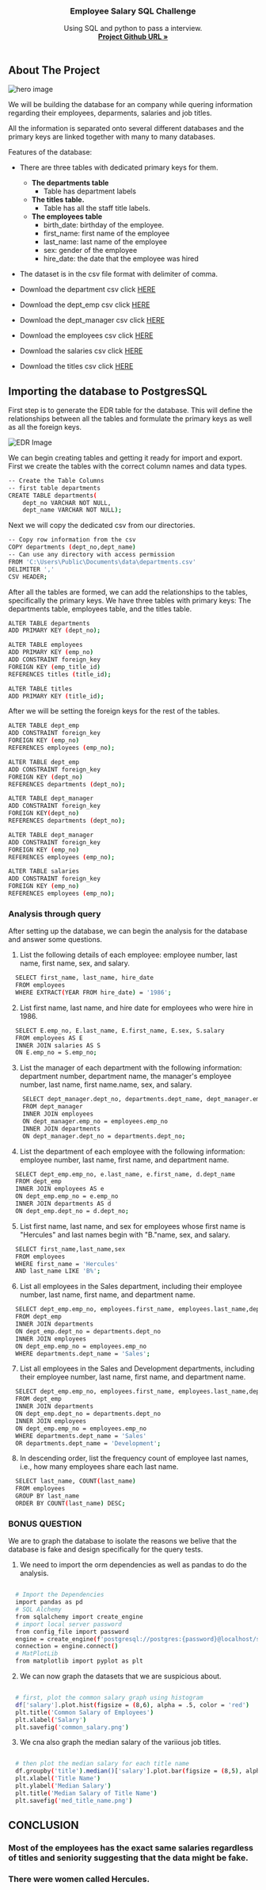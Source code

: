 <h3 align="center">Employee Salary SQL Challenge</h3>


<p align="center">
     Using SQL and python to pass a interview.
    <br />
    <a href="https://github.com/HsuChe/sql-challenge"><strong>Project Github URL »</strong></a>
    <br />
    <br />
  </p>
</p>


<!-- ABOUT THE PROJECT -->

## About The Project

![hero image](https://github.com/HsuChe/sql-challenge/blob/066cf19bf3c139bb6051b43ccaf67d9ed1b1f578/images/hero_image.jpg)

We will be building the database for an company while quering information regarding their employees, deparments, salaries and job titles.

All the information is separated onto several different databases and the primary keys are linked together with many to many databases.

Features of the database:

* There are three tables with dedicated primary keys for them.

  * **The departments table**
    * Table has department labels
  * **The titles table.**
    * Table has all the staff title labels.
  * **The employees table**
    * birth_date: birthday of the employee.
    * first_name: first name of the employee
    * last_name: last name of the employee
    * sex: gender of the employee
    * hire_date: the date that the employee was hired
* The dataset is in the csv file format with delimiter of comma.
* Download the department csv click [HERE](https://github.com/HsuChe/sql-challenge/blob/f792740e3d3fe30d899a38788f8179959f835b81/data/departments.csv)
* Download the dept_emp csv click [HERE](https://github.com/HsuChe/sql-challenge/blob/f792740e3d3fe30d899a38788f8179959f835b81/data/dept_emp.csv)
* Download the dept_manager csv click [HERE](https://github.com/HsuChe/sql-challenge/blob/f792740e3d3fe30d899a38788f8179959f835b81/data/dept_manager.csv)
* Download the employees csv click [HERE](https://github.com/HsuChe/sql-challenge/blob/f792740e3d3fe30d899a38788f8179959f835b81/data/employees.csv)
* Download the salaries csv click [HERE](https://github.com/HsuChe/sql-challenge/blob/f792740e3d3fe30d899a38788f8179959f835b81/data/salaries.csv)
* Download the titles csv click [HERE](https://github.com/HsuChe/sql-challenge/blob/f792740e3d3fe30d899a38788f8179959f835b81/data/titles.csv)

## Importing the database to PostgresSQL

First step is to generate the EDR table for the database. This will define the relationships between all the tables and formulate the primary keys as well as all the foreign keys.

![EDR Image](https://github.com/HsuChe/sql-challenge/blob/066cf19bf3c139bb6051b43ccaf67d9ed1b1f578/images/hero_image.jpg)

We can begin creating tables and getting it ready for import and export. First we create the tables with the correct column names and data types. 

```sh
-- Create the Table Columns
-- first table departments
CREATE TABLE departments(
	dept_no VARCHAR NOT NULL,
	dept_name VARCHAR NOT NULL);

```

Next we will copy the dedicated csv from our directories.

```sh
-- Copy row information from the csv
COPY departments (dept_no,dept_name)
-- Can use any directory with access permission
FROM 'C:\Users\Public\Documents\data\departments.csv'
DELIMITER ','
CSV HEADER;
```

After all the tables are formed, we can add the relationships to the tables, specifically the primary keys. We have three tables with primary keys: The departments table, employees table, and the titles table.

```sh
ALTER TABLE departments
ADD PRIMARY KEY (dept_no);

ALTER TABLE employees
ADD PRIMARY KEY (emp_no)
ADD CONSTRAINT foreign_key
FOREIGN KEY (emp_title_id) 
REFERENCES titles (title_id);

ALTER TABLE titles
ADD PRIMARY KEY (title_id);
```

After we will be setting the foreign keys for the rest of the tables.

```sh
ALTER TABLE dept_emp
ADD CONSTRAINT foreign_key
FOREIGN KEY (emp_no)
REFERENCES employees (emp_no);

ALTER TABLE dept_emp
ADD CONSTRAINT foreign_key
FOREIGN KEY (dept_no)
REFERENCES departments (dept_no);

ALTER TABLE dept_manager
ADD CONSTRAINT foreign_key
FOREIGN KEY(dept_no)
REFERENCES departments (dept_no);

ALTER TABLE dept_manager
ADD CONSTRAINT foreign_key
FOREIGN KEY (emp_no)
REFERENCES employees (emp_no);

ALTER TABLE salaries
ADD CONSTRAINT foreign_key
FOREIGN KEY (emp_no)
REFERENCES employees (emp_no);

```

### Analysis through query

After setting up the database, we can begin the analysis for the database and answer some questions.

1. List the following details of each employee: employee number, last name, first name, sex, and salary.

  ```sh
    SELECT first_name, last_name, hire_date 
    FROM employees
    WHERE EXTRACT(YEAR FROM hire_date) = '1986';
  ```

2. List first name, last name, and hire date for employees who were hire in 1986.

  ```sh
    SELECT E.emp_no, E.last_name, E.first_name, E.sex, S.salary
    FROM employees AS E
    INNER JOIN salaries AS S
    ON E.emp_no = S.emp_no;
  ```

3. List the manager of each department with the following information: department number, department name, the manager's employee number, last name, first name.name, sex, and salary.

  ```sh
      SELECT dept_manager.dept_no, departments.dept_name, dept_manager.emp_no,  employees.last_name, employees.first_name
      FROM dept_manager
      INNER JOIN employees
      ON dept_manager.emp_no = employees.emp_no
      INNER JOIN departments
      ON dept_manager.dept_no = departments.dept_no;
  ```

4. List the department of each employee with the following information: employee number, last name, first name, and department name.

  ```sh
    SELECT dept_emp.emp_no, e.last_name, e.first_name, d.dept_name
    FROM dept_emp
    INNER JOIN employees AS e
    ON dept_emp.emp_no = e.emp_no
    INNER JOIN departments AS d
    ON dept_emp.dept_no = d.dept_no;
  ```

5. List first name, last name, and sex for employees whose first name is "Hercules" and last names begin with "B."name, sex, and salary.

  ```sh
    SELECT first_name,last_name,sex
    FROM employees
    WHERE first_name = 'Hercules'
    AND last_name LIKE 'B%';
  ```
6. List all employees in the Sales department, including their employee number, last name, first name, and department name.

  ```sh
    SELECT dept_emp.emp_no, employees.first_name, employees.last_name,departments.dept_name
    FROM dept_emp
    INNER JOIN departments
    ON dept_emp.dept_no = departments.dept_no
    INNER JOIN employees
    ON dept_emp.emp_no = employees.emp_no
    WHERE departments.dept_name = 'Sales';
  ```

7. List all employees in the Sales and Development departments, including their employee number, last name, first name, and department name.

  ```sh
    SELECT dept_emp.emp_no, employees.first_name, employees.last_name,departments.dept_name
    FROM dept_emp
    INNER JOIN departments
    ON dept_emp.dept_no = departments.dept_no
    INNER JOIN employees
    ON dept_emp.emp_no = employees.emp_no
    WHERE departments.dept_name = 'Sales'
    OR departments.dept_name = 'Development';

  ```
8. In descending order, list the frequency count of employee last names, i.e., how many employees share each last name.

  ```sh
    SELECT last_name, COUNT(last_name)
    FROM employees
    GROUP BY last_name
    ORDER BY COUNT(last_name) DESC;
  ```

### BONUS QUESTION

We are to graph the database to isolate the reasons we belive that the database is fake and design specifically for the query tests. 

  1. We need to import the orm dependencies as well as pandas to do the analysis.
  ```sh

    # Import the Dependencies
    import pandas as pd
    # SQL Alchemy
    from sqlalchemy import create_engine
    # import local server password
    from config_file import password
    engine = create_engine(f'postgresql://postgres:{password}@localhost/sql-challenge')
    connection = engine.connect()
    # MatPlotLib
    from matplotlib import pyplot as plt

  ```

  2. We can now graph the datasets that we are suspicious about.

  ```sh

    # first, plot the common salary graph using histogram
    df['salary'].plot.hist(figsize = (8,6), alpha = .5, color = 'red')
    plt.title('Common Salary of Employees')
    plt.xlabel('Salary')
    plt.savefig('common_salary.png')

  ```

  3. We cna also graph the median salary of the variious job titles.

  ```sh

    # then plot the median salary for each title name
    df.groupby('title').median()['salary'].plot.bar(figsize = (8,5), alpha = .5)
    plt.xlabel('Title Name')
    plt.ylabel('Median Salary')
    plt.title('Median Salary of Title Name')
    plt.savefig('med_title_name.png')

  ```

  ## CONCLUSION

  ### Most of the employees has the exact same salaries regardless of titles and seniority suggesting that the data might be fake.

  ### There were women called Hercules.
